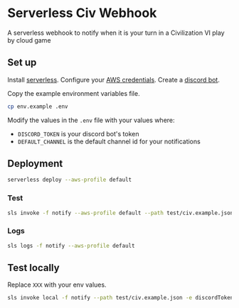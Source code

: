 # Serverless Civ Webhook

A serverless webhook to notify when it is your turn in a Civilization VI play by cloud game

## Set up

Install [serverless](https://serverless.com/framework/docs/providers/aws/guide/installation/).
Configure your [AWS credentials](https://serverless.com/framework/docs/providers/aws/guide/credentials/).
Create a [discord bot](https://discordjs.guide/preparations/setting-up-a-bot-application.html##creating-your-bot).

Copy the example environment variables file.

```sh
cp env.example .env
```

Modify the values in the `.env` file with your values where:
* `DISCORD_TOKEN` is your discord bot's token
* `DEFAULT_CHANNEL` is the default channel id for your notifications

## Deployment

```sh
serverless deploy --aws-profile default
```

### Test

```sh
sls invoke -f notify --aws-profile default --path test/civ.example.json
```

### Logs

```sh
sls logs -f notify --aws-profile default
```

## Test locally

Replace `XXX` with your env values.

```sh
sls invoke local -f notify --path test/civ.example.json -e discordToken=XXX -e defaultChannel=XXX
```
